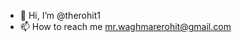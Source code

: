 - 👋 Hi, I’m @therohit1
- 📫 How to reach me mr.waghmarerohit@gmail.com

<!---
therohit1/therohit1 is a ✨ special ✨ repository because its `README.md` (this file) appears on your GitHub profile.
You can click the Preview link to take a look at your changes.
--->
